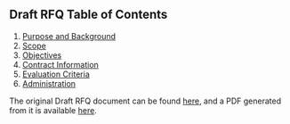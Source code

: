 ## Draft RFQ Table of Contents

1. [Purpose and Background](PurposeBackground.md)
1. [Scope](Scope.md)
1. [Objectives](Objectives.md)
1. [Contract Information](Contract.md)
1. [Evaluation Criteria](Evaluation.md)
1. [Administration](Administration.md)

The original Draft RFQ document can be found [here](https://docs.google.com/forms/d/1NYK7Ok5tswQ3wMxERGaMSwH36HojNzUApQWj2lKMUPo/edit),
and a PDF generated from it is available [here](DRAFT_TDRS_RFQ.pdf).

